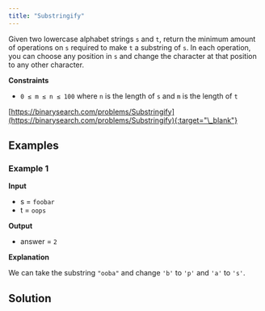 ```yaml
---
title: "Substringify"
---
```


Given two lowercase alphabet strings `s` and `t`, return the minimum amount of operations on `s` required to make `t` a substring of `s`. In each operation, you can choose any position in `s` and change the character at that position to any other character.

**Constraints**

- `0 ≤ m ≤ n ≤ 100` where `n` is the length of `s` and `m` is the length of `t`

[https://binarysearch.com/problems/Substringify](https://binarysearch.com/problems/Substringify){:target="\_blank"}

## Examples

### Example 1

**Input**

- s = `foobar`
- t = `oops`

**Output**

- answer = `2`

**Explanation**

We can take the substring `"ooba"` and change `'b'` to `'p'` and `'a'` to `'s'`.

## Solution

<script src="https://gist.github.com/yaeba/16da7be5123724fcf6eccc25581cef5a.js?file=Substringify.cpp"></script>
